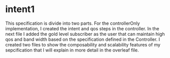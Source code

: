 # intent1
This specification is divide into two parts.
For the controllerOnly implementation, I created the intent and qos steps in the controller. In the next file I added 
the gold level subscriber as the user that can maintain high qos and band width based on the specification defined in the 
Controller. I created two files to show the composability and scalability features of my sepcification that I will explain
in more detail in the overleaf file.
